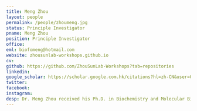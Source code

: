 ```yaml
---
title: Meng Zhou
layout: people
permalink: /people/zhoumeng.jpg
status: Principle Investigator
pname: Meng Zhou
position: Principle Investigator
office: 
eml: biofomeng@hotmail.com
website: zhousunlab-workshops.github.io
cv: 
github: https://github.com/ZhouSunLab-Workshops?tab=repositories
linkedin:
google_scholar: https://scholar.google.com.hk/citations?hl=zh-CN&user=O5RxsC8AAAAJ
twitter: 
facebook: 
instagram:
desp: Dr. Meng Zhou received his Ph.D. in Biochemistry and Molecular Biology from Jilin University, China. He has been dedicated to the field of bioinformatics and medical big data since 2004. Currently, he is a full professor at the School of Biomedical Engineering, National Clinical Research Center for Ocular Diseases, State Key Laboratory of Ophthalmology, Optometry and Visual Science, Eye Hospital, Wenzhou Medical University, China. His research primarily focuses on utilizing machine learning, statistical and other computational methods on multimodal data to address challenges in precision medicine for better disease detection, better treatment selection and monitoring, and better decision support for medicine practice and public health. He has published over 80 peer-reviewed papers which have been cited over 4300 times with an H-index of 34 as indicated in Google Scholar (update in 2023/08).
---
```

